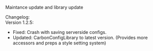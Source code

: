 Maintance update and library update   

Changelog:   
Version 1.2.5:   
- Fixed: Crash with saving serverside configs.
- Updated: CarbonConfigLibrary to latest version. (Provides more accessors and preps a style setting system)